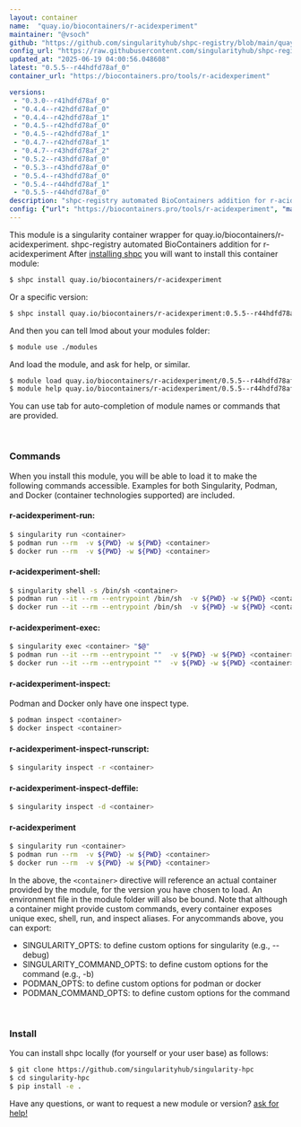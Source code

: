 ```yaml
---
layout: container
name:  "quay.io/biocontainers/r-acidexperiment"
maintainer: "@vsoch"
github: "https://github.com/singularityhub/shpc-registry/blob/main/quay.io/biocontainers/r-acidexperiment/container.yaml"
config_url: "https://raw.githubusercontent.com/singularityhub/shpc-registry/main/quay.io/biocontainers/r-acidexperiment/container.yaml"
updated_at: "2025-06-19 04:00:56.048608"
latest: "0.5.5--r44hdfd78af_0"
container_url: "https://biocontainers.pro/tools/r-acidexperiment"

versions:
 - "0.3.0--r41hdfd78af_0"
 - "0.4.4--r42hdfd78af_0"
 - "0.4.4--r42hdfd78af_1"
 - "0.4.5--r42hdfd78af_0"
 - "0.4.5--r42hdfd78af_1"
 - "0.4.7--r42hdfd78af_1"
 - "0.4.7--r43hdfd78af_2"
 - "0.5.2--r43hdfd78af_0"
 - "0.5.3--r43hdfd78af_0"
 - "0.5.4--r43hdfd78af_0"
 - "0.5.4--r44hdfd78af_1"
 - "0.5.5--r44hdfd78af_0"
description: "shpc-registry automated BioContainers addition for r-acidexperiment"
config: {"url": "https://biocontainers.pro/tools/r-acidexperiment", "maintainer": "@vsoch", "description": "shpc-registry automated BioContainers addition for r-acidexperiment", "latest": {"0.5.5--r44hdfd78af_0": "sha256:468b1d64f572948d7c0162f084d0657c35f40e37329c4ea6402bfd09ce0fb09d"}, "tags": {"0.3.0--r41hdfd78af_0": "sha256:7f190b21233e13ed428108eed86005c9896f03d82fad42d5c45a5c81252b12a3", "0.4.4--r42hdfd78af_0": "sha256:9ce87bf63b684343a8b113ef9f829b60c53c8064805dce7746ebd1ee9cac6871", "0.4.4--r42hdfd78af_1": "sha256:565b32ae3b62788a82bf497ed2f5b1f948a7586c6ec242a62d410fe95a248de2", "0.4.5--r42hdfd78af_0": "sha256:b80b37a52a231b6fb0f0572ca94db8c2a5491aa811c9625affd6863acbbd5d73", "0.4.5--r42hdfd78af_1": "sha256:53f87b72022e263f79853356f645faff833ff307148a1b235b97288080758b3c", "0.4.7--r42hdfd78af_1": "sha256:24b73ceddfc19f03d640001872d4815ed5567b88aba91edc9d7fde7bac8301d5", "0.4.7--r43hdfd78af_2": "sha256:b7b27dbad41c787f08da962ad2fcbb39c45b803dc96bf0c266dde0358bbd4f4d", "0.5.2--r43hdfd78af_0": "sha256:9193eee4f3c29231af03ba9058a87984e50ea02b2757c8c9907f40fc38035dbb", "0.5.3--r43hdfd78af_0": "sha256:ee3f7d19cf39c4f866a65c441a742cf8b75fdc96b8db3807f9929d28aa46c1ed", "0.5.4--r43hdfd78af_0": "sha256:5715e4570c91c4d85a9b0f1722ee3de455c3013f22378fa4a88cec6743716c83", "0.5.4--r44hdfd78af_1": "sha256:527ac0006de4cc78aaae75431fd67fa024a7762f688f695268d9b617ef76a19e", "0.5.5--r44hdfd78af_0": "sha256:468b1d64f572948d7c0162f084d0657c35f40e37329c4ea6402bfd09ce0fb09d"}, "docker": "quay.io/biocontainers/r-acidexperiment"}
---
```


This module is a singularity container wrapper for quay.io/biocontainers/r-acidexperiment.
shpc-registry automated BioContainers addition for r-acidexperiment
After [installing shpc](#install) you will want to install this container module:


```bash
$ shpc install quay.io/biocontainers/r-acidexperiment
```

Or a specific version:

```bash
$ shpc install quay.io/biocontainers/r-acidexperiment:0.5.5--r44hdfd78af_0
```

And then you can tell lmod about your modules folder:

```bash
$ module use ./modules
```

And load the module, and ask for help, or similar.

```bash
$ module load quay.io/biocontainers/r-acidexperiment/0.5.5--r44hdfd78af_0
$ module help quay.io/biocontainers/r-acidexperiment/0.5.5--r44hdfd78af_0
```

You can use tab for auto-completion of module names or commands that are provided.

<br>

### Commands

When you install this module, you will be able to load it to make the following commands accessible.
Examples for both Singularity, Podman, and Docker (container technologies supported) are included.

#### r-acidexperiment-run:

```bash
$ singularity run <container>
$ podman run --rm  -v ${PWD} -w ${PWD} <container>
$ docker run --rm  -v ${PWD} -w ${PWD} <container>
```

#### r-acidexperiment-shell:

```bash
$ singularity shell -s /bin/sh <container>
$ podman run --it --rm --entrypoint /bin/sh  -v ${PWD} -w ${PWD} <container>
$ docker run --it --rm --entrypoint /bin/sh  -v ${PWD} -w ${PWD} <container>
```

#### r-acidexperiment-exec:

```bash
$ singularity exec <container> "$@"
$ podman run --it --rm --entrypoint ""  -v ${PWD} -w ${PWD} <container> "$@"
$ docker run --it --rm --entrypoint ""  -v ${PWD} -w ${PWD} <container> "$@"
```

#### r-acidexperiment-inspect:

Podman and Docker only have one inspect type.

```bash
$ podman inspect <container>
$ docker inspect <container>
```

#### r-acidexperiment-inspect-runscript:

```bash
$ singularity inspect -r <container>
```

#### r-acidexperiment-inspect-deffile:

```bash
$ singularity inspect -d <container>
```



#### r-acidexperiment

```bash
$ singularity run <container>
$ podman run --rm  -v ${PWD} -w ${PWD} <container>
$ docker run --rm  -v ${PWD} -w ${PWD} <container>
```


In the above, the `<container>` directive will reference an actual container provided
by the module, for the version you have chosen to load. An environment file in the
module folder will also be bound. Note that although a container
might provide custom commands, every container exposes unique exec, shell, run, and
inspect aliases. For anycommands above, you can export:

 - SINGULARITY_OPTS: to define custom options for singularity (e.g., --debug)
 - SINGULARITY_COMMAND_OPTS: to define custom options for the command (e.g., -b)
 - PODMAN_OPTS: to define custom options for podman or docker
 - PODMAN_COMMAND_OPTS: to define custom options for the command

<br>

### Install

You can install shpc locally (for yourself or your user base) as follows:

```bash
$ git clone https://github.com/singularityhub/singularity-hpc
$ cd singularity-hpc
$ pip install -e .
```

Have any questions, or want to request a new module or version? [ask for help!](https://github.com/singularityhub/singularity-hpc/issues)